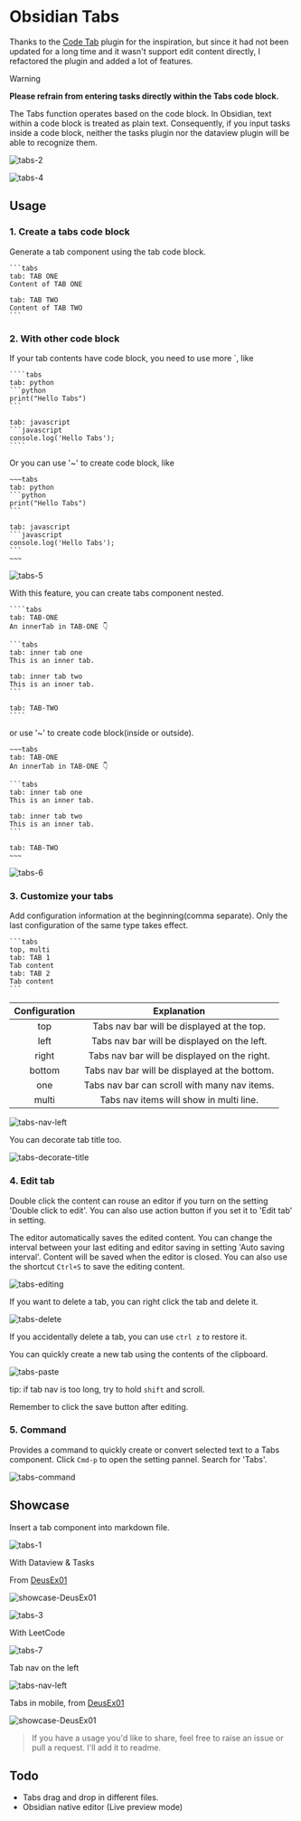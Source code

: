 # Obsidian Tabs

Thanks to the [Code Tab](https://github.com/lazyloong/obsidian-code-tab) plugin for the inspiration, but since it had not been updated for a long time and it wasn't support edit content directly, I refactored the plugin and added a lot of features.

> [!WARNING] 
> **Please refrain from entering tasks directly within the Tabs code block.**
> 
> The Tabs function operates based on the code block. In Obsidian, text within a code block is treated as plain text. Consequently, if you input tasks inside a code block, neither the tasks plugin nor the dataview plugin will be able to recognize them.

![tabs-2](./docs/assets/tabs-2.png)

![tabs-4](./docs/assets/tabs-4.png)

## Usage

### 1. Create a tabs code block

Generate a tab component using the tab code block.

````
```tabs
tab: TAB ONE
Content of TAB ONE

tab: TAB TWO
Content of TAB TWO
```
````

### 2. With other code block

If your tab contents have code block, you need to use more `, like

`````
````tabs
tab: python
```python
print("Hello Tabs")
```

tab: javascript
```javascript
console.log('Hello Tabs');
````
`````

Or you can use '~' to create code block, like

````
~~~tabs
tab: python
```python
print("Hello Tabs")
```

tab: javascript
```javascript
console.log('Hello Tabs');
```
~~~
````

![tabs-5](./docs/assets/tabs-5.png)


With this feature, you can create tabs component nested.

`````
````tabs
tab: TAB-ONE
An innerTab in TAB-ONE 👇

```tabs
tab: inner tab one
This is an inner tab.

tab: inner tab two
This is an inner tab.
```

tab: TAB-TWO
````
`````

or use '~' to create code block(inside or outside).

````
~~~tabs
tab: TAB-ONE
An innerTab in TAB-ONE 👇

```tabs
tab: inner tab one
This is an inner tab.

tab: inner tab two
This is an inner tab.
```

tab: TAB-TWO
~~~
````

![tabs-6](./assets/tabs-6.png)

### 3. Customize your tabs

Add configuration information at the beginning(comma separate). Only the last configuration of the same type takes effect.

````
```tabs
top, multi
tab: TAB 1
Tab content
tab: TAB 2
Tab content
```
````

| Configuration |                  Explanation                  |
| :-----------: | :-------------------------------------------: |
|     top       | Tabs nav bar will be displayed at the top.    |
|     left      | Tabs nav bar will be displayed on the left.   |
|     right     | Tabs nav bar will be displayed on the right.  |
|     bottom    | Tabs nav bar will be displayed at the bottom. |
|     one       | Tabs nav bar can scroll with many nav items.  |
|     multi     | Tabs nav items will show in multi line.       |

![tabs-nav-left](./assets/tabs-nav-left.png)

You can decorate tab title too.

![tabs-decorate-title](./assets/tabs-decorate-title.png)

### 4. Edit tab

Double click the content can rouse an editor if you turn on the setting 'Double click to edit'. You can also use action button if you set it to 'Edit tab' in setting.

The editor automatically saves the edited content. You can change the interval between your last editing and editor saving in setting 'Auto saving interval'. Content will be saved when the editor is closed. You can also use the shortcut `Ctrl+S` to save the editing content.

![tabs-editing](./assets/editing.png)

If you want to delete a tab, you can right click the tab and delete it.

![tabs-delete](./assets/tabs-delete.gif)

If you accidentally delete a tab, you can use `ctrl z` to restore it.

You can quickly create a new tab using the contents of the clipboard.

![tabs-paste](./assets/tabs-paste.gif)

tip: if tab nav is too long, try to hold `shift` and scroll.

Remember to click the save button after editing.

### 5. Command

Provides a command to quickly create or convert selected text to a Tabs component. Click `Cmd-p` to open the setting pannel. Search for 'Tabs'.

![tabs-command](./assets/tabs-command.png)

## Showcase

Insert a tab component into markdown file.

![tabs-1](./assets/tabs-1.png)

With Dataview & Tasks

From [DeusEx01](https://github.com/xhuajin/obsidian-tabs/issues/28)

![showcase-DeusEx01](./assets/tabs-showcase-01-by-DeusEx01.png)

![tabs-3](./assets/tabs-3.png)

With LeetCode

![tabs-7](./assets/tabs-7.png)

Tab nav on the left

![tabs-nav-left](./assets/tabs-nav-left.png)

Tabs in mobile, from [DeusEx01](https://github.com/xhuajin/obsidian-tabs/issues/28)

![showcase-DeusEx01](./assets/tabs-showcase-02-by-DeusEx01.png)

> If you have a usage you'd like to share, feel free to raise an issue or pull a request. I'll add it to readme.

## Todo

- Tabs drag and drop in different files.
- Obsidian native editor (Live preview mode)
